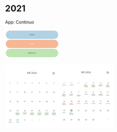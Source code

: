 # 2021

App: Continuo

<img src="/Picture/item.jpeg" width="35%">

<img src="/Picture/August.jpeg" width="35%"><img src="/Picture/Sep.jpeg" width="35%">
